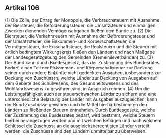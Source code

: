## Artikel 106

(1) Die Zölle, der Ertrag der Monopole, die Verbrauchsteuern mit Ausnahme der Biersteuer, die Beförderungssteuer, die Umsatzsteuer und einmaligen Zwecken dienenden Vermögensabgaben fließen dem Bunde zu.
(2) Die Biersteuer, die Verkehrsteuern mit Ausnahme der Beförderungsteuer und der Umsatzsteuer, die Einkommen- und Körperschaftsteuer, die Vermögensteuer, die Erbschaftsteuer, die Realsteuern und die Steuern mit örtlich bedingtem Wirkungskreis fließen den Ländern und nach Maßgabe der Landesgesetzgebung den Gemeinden (Gemeindeverbänden) zu.
(3) Der Bund kann durch Bundesgesetz, das der Zustimmung des Bundesrates bedarf, einen Teil der Einkommen- und Körperschaftsteuer zur Deckung seiner durch andere Einkünfte nicht gedeckten Ausgaben, insbesondere zur Deckung von Zuschüssen, welche Länder zur Deckung von Ausgaben auf dem Gebiete des Schulwesens, des Gesundheitswesens und des Wohlfahrtswesens zu gewähren sind, in Anspruch nehmen.
(4) Um die Leistungsfähigkeit auch der steuerschwachen Länder zu sichern und eine unterschiedliche Belastung der Länder mit Ausgaben auszugleichen, kann der Bund Zuschüsse gewähren und die Mittel hierfür bestimmten den Ländern zu fließenden Steuern entnehmen. Durch Bundesgesetz, welche der Zustimmung des Bundesrates bedarf, wird bestimmt, welche Steuern hierbei herangezogen werden und mit welchen Beträgen und nach welchem Schlüssel die Zuschüsse an die ausgleichsberechtigten Länder verteilt werden; die Zuschüsse sind den Ländern unmittelbar zu überweisen.

